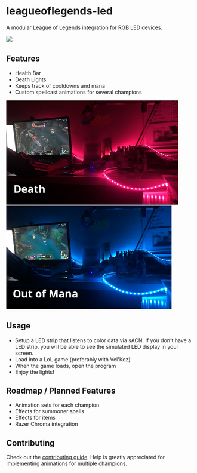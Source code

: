 # leagueoflegends-led
A modular League of Legends integration for RGB LED devices.

![](repo/video-gif.gif)


## Features
- Health Bar
- Death Lights
- Keeps track of cooldowns and mana
- Custom spellcast animations for several champions

![Death light](repo/img-death.png)
![Out of Mana light](repo/img-oom.png)

## Usage
- Setup a LED strip that listens to color data via sACN. If you don't have a LED strip, you will be able to see the simulated LED display in your screen.
- Load into a LoL game (preferably with Vel'Koz)
- When the game loads, open the program
- Enjoy the lights!

## Roadmap / Planned Features
- Animation sets for each champion
- Effects for summoner spells
- Effects for items
- Razer Chroma integration

## Contributing
Check out the [contributing guide](CONTRIBUTING.md). Help is greatly appreciated for implementing animations for multiple champions.

